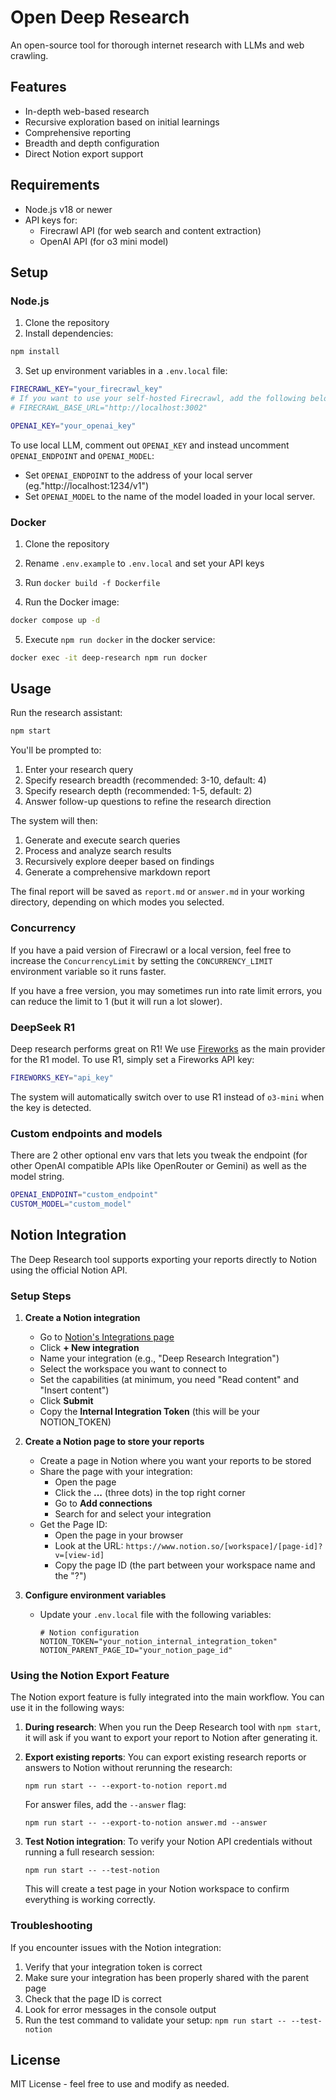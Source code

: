 # Open Deep Research

An open-source tool for thorough internet research with LLMs and web crawling.

## Features

- In-depth web-based research
- Recursive exploration based on initial learnings
- Comprehensive reporting
- Breadth and depth configuration
- Direct Notion export support

## Requirements

- Node.js v18 or newer
- API keys for:
  - Firecrawl API (for web search and content extraction)
  - OpenAI API (for o3 mini model)

## Setup

### Node.js

1. Clone the repository
2. Install dependencies:

```bash
npm install
```

3. Set up environment variables in a `.env.local` file:

```bash
FIRECRAWL_KEY="your_firecrawl_key"
# If you want to use your self-hosted Firecrawl, add the following below:
# FIRECRAWL_BASE_URL="http://localhost:3002"

OPENAI_KEY="your_openai_key"
```

To use local LLM, comment out `OPENAI_KEY` and instead uncomment `OPENAI_ENDPOINT` and `OPENAI_MODEL`:

- Set `OPENAI_ENDPOINT` to the address of your local server (eg."http://localhost:1234/v1")
- Set `OPENAI_MODEL` to the name of the model loaded in your local server.

### Docker

1. Clone the repository
2. Rename `.env.example` to `.env.local` and set your API keys

3. Run `docker build -f Dockerfile`

4. Run the Docker image:

```bash
docker compose up -d
```

5. Execute `npm run docker` in the docker service:

```bash
docker exec -it deep-research npm run docker
```

## Usage

Run the research assistant:

```bash
npm start
```

You'll be prompted to:

1. Enter your research query
2. Specify research breadth (recommended: 3-10, default: 4)
3. Specify research depth (recommended: 1-5, default: 2)
4. Answer follow-up questions to refine the research direction

The system will then:

1. Generate and execute search queries
2. Process and analyze search results
3. Recursively explore deeper based on findings
4. Generate a comprehensive markdown report

The final report will be saved as `report.md` or `answer.md` in your working directory, depending on which modes you selected.

### Concurrency

If you have a paid version of Firecrawl or a local version, feel free to increase the `ConcurrencyLimit` by setting the `CONCURRENCY_LIMIT` environment variable so it runs faster.

If you have a free version, you may sometimes run into rate limit errors, you can reduce the limit to 1 (but it will run a lot slower).

### DeepSeek R1

Deep research performs great on R1! We use [Fireworks](http://fireworks.ai) as the main provider for the R1 model. To use R1, simply set a Fireworks API key:

```bash
FIREWORKS_KEY="api_key"
```

The system will automatically switch over to use R1 instead of `o3-mini` when the key is detected.

### Custom endpoints and models

There are 2 other optional env vars that lets you tweak the endpoint (for other OpenAI compatible APIs like OpenRouter or Gemini) as well as the model string.

```bash
OPENAI_ENDPOINT="custom_endpoint"
CUSTOM_MODEL="custom_model"
```

## Notion Integration

The Deep Research tool supports exporting your reports directly to Notion using the official Notion API.

### Setup Steps

1. **Create a Notion integration**
   - Go to [Notion's Integrations page](https://www.notion.so/my-integrations)
   - Click **+ New integration**
   - Name your integration (e.g., "Deep Research Integration")
   - Select the workspace you want to connect to
   - Set the capabilities (at minimum, you need "Read content" and "Insert content")
   - Click **Submit**
   - Copy the **Internal Integration Token** (this will be your NOTION_TOKEN)

2. **Create a Notion page to store your reports**
   - Create a page in Notion where you want your reports to be stored
   - Share the page with your integration:
     - Open the page
     - Click the **...** (three dots) in the top right corner
     - Go to **Add connections**
     - Search for and select your integration
   - Get the Page ID:
     - Open the page in your browser
     - Look at the URL: `https://www.notion.so/[workspace]/[page-id]?v=[view-id]`
     - Copy the page ID (the part between your workspace name and the "?")

3. **Configure environment variables**
   - Update your `.env.local` file with the following variables:
     ```
     # Notion configuration
     NOTION_TOKEN="your_notion_internal_integration_token"
     NOTION_PARENT_PAGE_ID="your_notion_page_id"
     ```

### Using the Notion Export Feature

The Notion export feature is fully integrated into the main workflow. You can use it in the following ways:

1. **During research**: When you run the Deep Research tool with `npm start`, it will ask if you want to export your report to Notion after generating it.

2. **Export existing reports**: You can export existing research reports or answers to Notion without rerunning the research:
   ```
   npm run start -- --export-to-notion report.md
   ```
   For answer files, add the `--answer` flag:
   ```
   npm run start -- --export-to-notion answer.md --answer
   ```

3. **Test Notion integration**: To verify your Notion API credentials without running a full research session:
   ```
   npm run start -- --test-notion
   ```
   This will create a test page in your Notion workspace to confirm everything is working correctly.

### Troubleshooting

If you encounter issues with the Notion integration:

1. Verify that your integration token is correct
2. Make sure your integration has been properly shared with the parent page
3. Check that the page ID is correct
4. Look for error messages in the console output
5. Run the test command to validate your setup: `npm run start -- --test-notion`

## License

MIT License - feel free to use and modify as needed.
